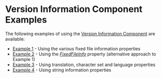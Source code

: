 # Version Information Component Examples #

The following examples of using the [Version Information Component](../VerInfo.md) are available:

* [Example 1](Examples/Example1.md) - Using the various fixed file information properties
* [Example 2](Examples/Example2.md) - Using the _[FixedFileInfo](TPJVersionInfoFixedFileInfo.md)_ property (alternative approach to Example 1)
* [Example 3](Examples/Example3.md) - Using translation, character set and language properties
* [Example 4](Examples/Example4.md) - Using string information properties
